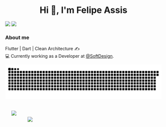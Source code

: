 <h1 align="center">Hi 👋, I'm Felipe Assis</h1>

<div> 
  <a href = "mailto:felipeassis97@gmail.com"><img src="https://img.shields.io/badge/-Gmail-%23333?style=for-the-badge&logo=gmail&logoColor=white" target="_blank"></a>
  <a href="https://www.linkedin.com/in/felipe-assis-041675153/" target="_blank"><img src="https://img.shields.io/badge/-LinkedIn-%230077B5?style=for-the-badge&logo=linkedin&logoColor=white" target="_blank"></a> 
 
</div>



### About me

Flutter | Dart | Clean Architecture ✍     
💻 Currently working as a Developer at [@SoftDesign](https://softdesign.com.br/).


  ![Snake animation](https://github.com/bwolfs2/bwolfs2/blob/output/github-contribution-grid-snake.svg)

<div> 

  <img height="180em" src="https://github-readme-stats.vercel.app/api?username=felipeassis97&show_icons=true&theme=dracula&include_all_commits=true&count_private=true" style="padding: 20px">
  &nbsp;&nbsp;


  <img height="180em" src="https://github-readme-stats.vercel.app/api/top-langs?username=felipeassis97&show_icons=true&theme=dracula&include_all_commits=true&count_private=true">
  
  </div>
  

